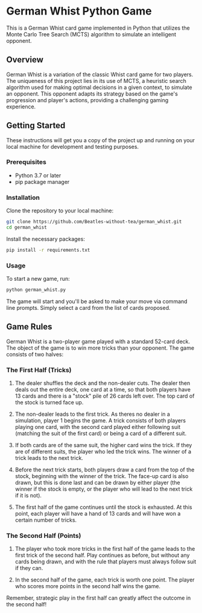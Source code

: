 # German Whist Python Game

This is a German Whist card game implemented in Python that utilizes the Monte Carlo Tree Search (MCTS) algorithm to simulate an intelligent opponent. 

## Overview

German Whist is a variation of the classic Whist card game for two players. The uniqueness of this project lies in its use of MCTS, a heuristic search algorithm used for making optimal decisions in a given context, to simulate an opponent. This opponent adapts its strategy based on the game's progression and player's actions, providing a challenging gaming experience.

## Getting Started

These instructions will get you a copy of the project up and running on your local machine for development and testing purposes.

### Prerequisites

- Python 3.7 or later
- pip package manager

### Installation

Clone the repository to your local machine:

```bash
git clone https://github.com/Beatles-without-tea/german_whist.git
cd german_whist
```

Install the necessary packages:

```bash
pip install -r requirements.txt
```

### Usage

To start a new game, run:

```bash
python german_whist.py
```

The game will start and you'll be asked to make your move via command line prompts.
Simply select a card from the list of cards proposed.

## Game Rules

German Whist is a two-player game played with a standard 52-card deck. The object of the game is to win more tricks than your opponent. The game consists of two halves:

### The First Half (Tricks)

1. The dealer shuffles the deck and the non-dealer cuts. The dealer then deals out the entire deck, one card at a time, so that both players have 13 cards and there is a "stock" pile of 26 cards left over. The top card of the stock is turned face up. 

2. The non-dealer leads to the first trick. As theres no dealer in a simulation, player 1 begins the game. A trick consists of both players playing one card, with the second card played either following suit (matching the suit of the first card) or being a card of a different suit.

3. If both cards are of the same suit, the higher card wins the trick. If they are of different suits, the player who led the trick wins. The winner of a trick leads to the next trick.

4. Before the next trick starts, both players draw a card from the top of the stock, beginning with the winner of the trick. The face-up card is also drawn, but this is done last and can be drawn by either player (the winner if the stock is empty, or the player who will lead to the next trick if it is not).

5. The first half of the game continues until the stock is exhausted. At this point, each player will have a hand of 13 cards and will have won a certain number of tricks.

### The Second Half (Points)

1. The player who took more tricks in the first half of the game leads to the first trick of the second half. Play continues as before, but without any cards being drawn, and with the rule that players must always follow suit if they can.

2. In the second half of the game, each trick is worth one point. The player who scores more points in the second half wins the game.

Remember, strategic play in the first half can greatly affect the outcome in the second half!

<!-- ## Contributing

If you're interested in improving the game or adding features, feel free to fork the repository and submit pull requests. We'd love to get your contributions. -->

<!-- ## License

This project is licensed under the MIT License. See the LICENSE.md file for details. -->


